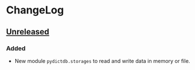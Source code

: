 # ChangeLog

## [Unreleased]

### Added

- New module `pydictdb.storages` to read and write data in memory or file.



[Unreleased]: https://github.com/snakeneedy/pydictdb/compare/master...develop
